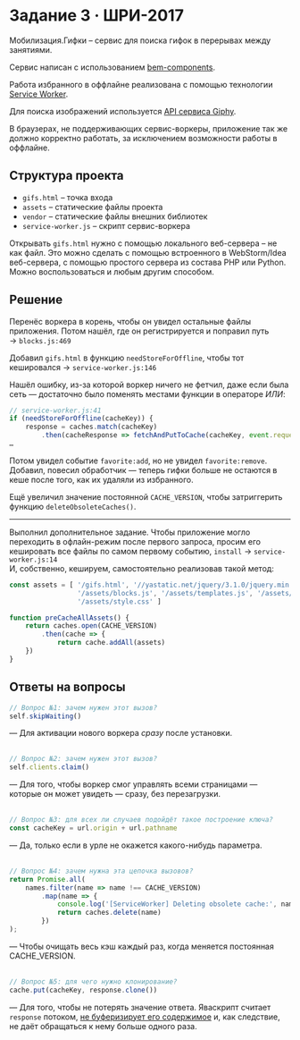 # Задание 3  ·  ШРИ-2017

Мобилизация.Гифки – сервис для поиска гифок в перерывах между занятиями.

Сервис написан с использованием [bem-components](https://ru.bem.info/platform/libs/bem-components/5.0.0/).

Работа избранного в оффлайне реализована с помощью технологии [Service Worker](https://developer.mozilla.org/ru/docs/Web/API/Service_Worker_API/Using_Service_Workers).

Для поиска изображений используется [API сервиса Giphy](https://github.com/Giphy/GiphyAPI).

В браузерах, не поддерживающих сервис-воркеры, приложение так же должно корректно работать, 
за исключением возможности работы в оффлайне.

## Структура проекта

  * `gifs.html` – точка входа
  * `assets` – статические файлы проекта
  * `vendor` –  статические файлы внешних библиотек
  * `service-worker.js` – скрипт сервис-воркера

Открывать `gifs.html` нужно с помощью локального веб-сервера – не как файл. 
Это можно сделать с помощью встроенного в WebStorm/Idea веб-сервера, с помощью простого сервера
из состава PHP или Python. Можно воспользоваться и любым другим способом.

## Решение
Перенёс воркера в корень, чтобы он увидел остальные файлы приложения. Потом нашёл, где он регистрируется и поправил путь → `blocks.js:469`
  
Добавил `gifs.html` в функцию `needStoreForOffline`, чтобы тот кешировался → `service-worker.js:146`
  
Нашёл ошибку, из-за которой воркер ничего не фетчил, даже если была сеть — достаточно было поменять местами функции в операторе *ИЛИ*:
```javascript
// service-worker.js:41
if (needStoreForOffline(cacheKey)) {
    response = caches.match(cacheKey)
        .then(cacheResponse => fetchAndPutToCache(cacheKey, event.request) || cacheResponse);
…
```

Потом увидел событие `favorite:add`, но не увидел `favorite:remove`. Добавил, повесил обработчик — теперь гифки больше не остаются в кеше после того, как их удаляли из избранного. 

Ещё увеличил значение постоянной `CACHE_VERSION`, чтобы затриггерить функцию `deleteObsoleteCaches()`.

---

Выполнил дополнительное задание. Чтобы приложение могло переходить в офлайн-режим после первого запроса, просим его кешировать все файлы по самом первому событию, `install` → `service-worker.js:14`  
И, собственно, кешируем, самостоятельно реализовав такой метод:
```javascript
const assets = [ '/gifs.html', '//yastatic.net/jquery/3.1.0/jquery.min.js',
                 '/assets/blocks.js', '/assets/templates.js', '/assets/star.svg',
                 '/assets/style.css' ]

function preCacheAllAssets() {
    return caches.open(CACHE_VERSION)
        .then(cache => {
            return cache.addAll(assets)
    })
}
```
  
  
## Ответы на вопросы
```javascript
// Вопрос №1: зачем нужен этот вызов?
self.skipWaiting()
```
— Для активации нового воркера *сразу* после установки.
<br><br>
  
```javascript
// Вопрос №2: зачем нужен этот вызов?
self.clients.claim()
```
— Для того, чтобы воркер смог управлять всеми страницами — которые он может увидеть — сразу, без перезагрузки.
<br><br>

```javascript
// Вопрос №3: для всех ли случаев подойдёт такое построение ключа?
const cacheKey = url.origin + url.pathname
```
— Да, только если в урле не окажется какого-нибудь параметра.
<br><br>

```javascript
// Вопрос №4: зачем нужна эта цепочка вызовов?
return Promise.all(
    names.filter(name => name !== CACHE_VERSION)
        .map(name => {
            console.log('[ServiceWorker] Deleting obsolete cache:', name)
            return caches.delete(name)
        })
);
```
— Чтобы очищать весь кэш каждый раз, когда меняется постоянная CACHE_VERSION.
<br><br>

```javascript
// Вопрос №5: для чего нужно клонирование?
cache.put(cacheKey, response.clone())
```
— Для того, чтобы не потерять значение ответа. Яваскрипт считает `response` потоком, [не буферизирует его содержимое](https://jakearchibald.com/2014/reading-responses/) и, как следствие, не даёт обращаться к нему больше одного раза.
<br><br>
